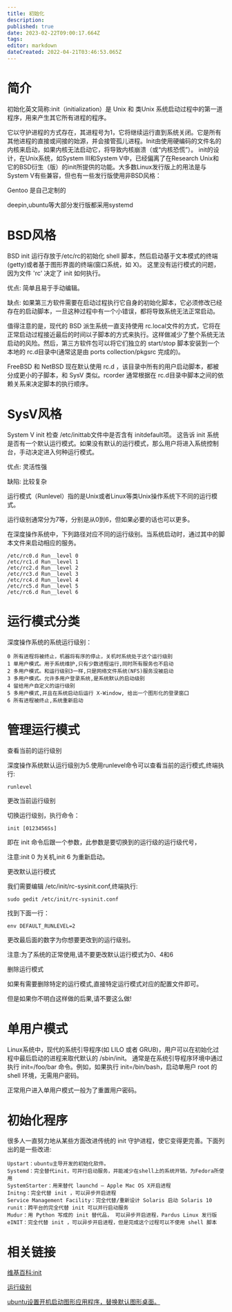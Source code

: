 ```yaml
---
title: 初始化
description: 
published: true
date: 2023-02-22T09:00:17.664Z
tags: 
editor: markdown
dateCreated: 2022-04-21T03:46:53.065Z
---
```


# 简介

初始化英文简称:init（initialization）是 Unix 和 类Unix 系统启动过程中的第一道程序，用来产生其它所有进程的程序。

它以守护进程的方式存在，其进程号为1，它将继续运行直到系统关闭。它是所有其他进程的直接或间接的始源，并会接管孤儿进程。Init由使用硬编码的文件名的内核来启动，如果内核无法启动它，将导致内核崩溃（或“内核恐慌”）。
init的设计，在Unix系统，如System III和System V中，已经偏离了在Research Unix和它的BSD衍生（版）的init所提供的功能。大多数Linux发行版上的用法是与System V有些兼容，但也有一些发行版使用非BSD风格：

Gentoo 是自己定制的

deepin,ubuntu等大部分发行版都采用systemd

# BSD风格
BSD init 运行存放于/etc/rc的初始化 shell 脚本，然后启动基于文本模式的终端(getty)或者基于图形界面的终端(窗口系统，如 X)。 这里没有运行模式的问题，因为文件 'rc' 决定了 init 如何执行。

优点: 简单且易于手动编辑。

缺点: 如果第三方软件需要在启动过程执行它自身的初始化脚本，它必须修改已经存在的启动脚本，一旦这种过程中有一个小错误，都将导致系统无法正常启动。

值得注意的是，现代的 BSD 派生系统一直支持使用 rc.local文件的方式，它将在正常启动过程接近最后的时间以子脚本的方式来执行。这样做减少了整个系统无法启动的风险。然后，第三方软件包可以将它们独立的 start/stop 脚本安装到一个本地的 rc.d目录中(通常这是由 ports collection/pkgsrc 完成的)。

FreeBSD 和 NetBSD 现在默认使用 rc.d ，该目录中所有的用户启动脚本，都被分成更小的子脚本，和 SysV 类似。rcorder 通常根据在 rc.d目录中脚本之间的依赖关系来决定脚本的执行顺序。
# SysV风格

System V init 检查 /etc/inittab文件中是否含有 initdefault项。 这告诉 init 系统是否有一个默认运行模式。如果没有默认的运行模式，那么用户将进入系统控制台，手动决定进入何种运行模式。

优点: 灵活性强

缺陷: 比较复杂

运行模式（Runlevel）指的是Unix或者Linux等类Unix操作系统下不同的运行模式。

运行级别通常分为7等，分别是从0到6，但如果必要的话也可以更多。

在深度操作系统中，下列路径对应不同的运行级别。当系统启动时，通过其中的脚本文件来启动相应的服务。

    /etc/rc0.d Run__level 0
    /etc/rc1.d Run__level 1
    /etc/rc2.d Run__level 2
    /etc/rc3.d Run__level 3
    /etc/rc4.d Run__level 4
    /etc/rc5.d Run__level 5
    /etc/rc6.d Run__level 6
# 运行模式分类

深度操作系统的系统运行级别：

    0 所有进程将被终止，机器将有序的停止，关机时系统处于这个运行级别 
    1 单用户模式。用于系统维护,只有少数进程运行,同时所有服务也不启动
    2 多用户模式。和运行级别3一样,只是网络文件系统(NFS)服务没被启动
    3 多用户模式。允许多用户登录系统,是系统默认的启动级别
    4 留给用户自定义的运行级别
    5 多用户模式,并且在系统启动后运行 X-Window, 给出一个图形化的登录窗口
    6 所有进程被终止,系统重新启动

# 管理运行模式

查看当前的运行级别

深度操作系统默认运行级别为5.使用runlevel命令可以查看当前的运行模式,终端执行:

    runlevel

更改当前运行级别

切换运行级别，执行命令：

    init [0123456Ss]

即在 init 命令后跟一个参数，此参数是要切换到的运行级的运行级代号，

注意:init 0 为关机,init 6 为重新启动。

更改默认运行模式

我们需要编辑 /etc/init/rc-sysinit.conf,终端执行:

    sudo gedit /etc/init/rc-sysinit.conf
找到下面一行：

    env DEFAULT_RUNLEVEL=2
更改最后面的数字为你想要更改到的运行级别。

注意:为了系统的正常使用,请不要更改默认运行模式为0、4和6

删除运行模式

如果有需要删除特定的运行模式,直接特定运行模式对应的配置文件即可。

但是如果你不明白这样做的后果,请不要这么做!

# 单用户模式
Linux系统中，现代的系统引导程序(如 LILO 或者 GRUB)，用户可以在初始化过程中最后启动的进程来取代默认的 /sbin/init。 通常是在系统引导程序环境中通过执行 init=/foo/bar 命令。例如，如果执行 init=/bin/bash，启动单用户 root 的 shell 环境，无需用户密码。

正常用户进入单用户模式一般为了重置用户密码。

# 初始化程序

很多人一直努力地从某些方面改进传统的 init 守护进程，使它变得更完善。下面列出的是一些改进:

    Upstart：ubuntu主导开发的初始化软件。
    Systemd：完全替代init，可并行启动服务，并能减少在shell上的系统开销，为Fedora所使用
    SystemStarter：用来替代 launchd — Apple Mac OS X开启进程
    Initng：完全代替 init ，可以异步开启进程
    Service Management Facility：完全代替/重新设计 Solaris 启动 Solaris 10
    runit：跨平台的完全代替 init 可以并行启动服务
    Mudur：用 Python 写成的 init 替代品， 可以异步开启进程，Pardus Linux 发行版
    eINIT：完全代替 init ，可以异步开启进程，但是完成这个过程可以不使用 shell 脚本
# 相关链接

[维基百科:init](http://zh.wikipedia.org/wiki/Init)

[运行级别](http://zh.wikipedia.org/wiki/%E8%BF%90%E8%A1%8C%E6%A8%A1%E5%BC%8F)

[ubuntu设置开机启动图形应用程序，替换默认图形桌面。](http://blog.csdn.net/liebergott/article/details/7793408)
